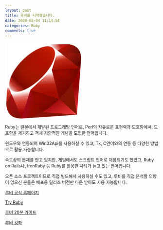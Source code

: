 ```yaml
---
layout: post
title: 루비를 시작했습니다.
date: 2008-08-04 11:14:54
categories: Ruby
comments: true
---
```


![Ruby](/images/ruby.jpg)

Ruby는 일본에서 개발된 프로그래밍 언어로, Perl의 자유로운 표현력과 모호함에서, 모호함을 제거하고 객체 지향적인 개념을 도입한 언어입니다.

윈도우와 연동되어 Win32Api를 사용하실 수 있고, Tk, C언어와의 연동 등 다양한 방법으로 활용 가능합니다.

속도상의 문제를 안고 있지만, 게임에서도 스크립트 언어로 채용되기도 했었고, Ruby on Rails나, IronRuby 등 Ruby를 활용한 사례가 늘고 있는 언어입니다.

오픈 소스 프로젝트이므로 직접 빌드해서 사용하실 수도 있고, 루비를 직접 분석할 의향이 없으신 분들은 배포용 릴리즈 버전만 다운 받아도 사용 가능합니다.


[루비 공식 홈페이지](http://www.ruby-lang.org/ko/)

[Try Ruby](http://tryruby.hobix.com/)

[루비 20분 가이드](http://www.ruby-lang.org/ko/documentation/quickstart/)

[루비 강좌](http://synch3d.com/wiki/moin/moin.cgi/_c7_c1_b7_ce_b1_d7_b7_a1_b9_d6_20_b7_e7_ba_f1)
